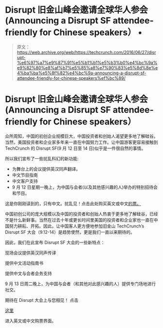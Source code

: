 # Disrupt 旧金山峰会邀请全球华人参会 (Announcing a Disrupt SF attendee-friendly for Chinese speakers） • 

> 原文：<https://web.archive.org/web/https://techcrunch.com/2016/06/27/disrupt-%e6%97%a7%e9%87%91%e5%b1%b1%e5%b3%b0%e4%bc%9a%e9%82%80%e8%af%b7%e5%85%a8%e7%90%83%e5%8d%8e%e4%ba%ba%e5%8f%82%e4%bc%9a-announcing-a-disrupt-sf-attendee-friendly-for-chinese-speakers%ef%bc%89/>

# Disrupt 旧金山峰会邀请全球华人参会 (Announcing a Disrupt SF attendee-friendly for Chinese speakers）

众所周知，中国的初创企业规模巨大，中国投资者和创始人渴望更多地了解硅谷。当然，美国投资者和企业家多年来一直在中国努力工作。让中国游客更容易接触到 TechCrunch 的 Disrupt SF(9 月 12 日至 14 日)似乎是一件很自然的事情。

所以我们宣布了一些扰乱科幻的新功能:

*   为舞台上的会议提供英汉同声翻译。
*   中文节目指南
*   中文客户支持
*   9 月 12 日星期一晚上，为中国与会者(以及其他感兴趣的人)举办的特别招待会和节目。

这是你刚刚读到的，只有中文。扰乱见！点击此处购买英文或中文[的](https://web.archive.org/web/20221005184435/https://beta.techcrunch.com/event-info/disrupt-sf-2016/#chinatickets)[票。](https://web.archive.org/web/20221005184435/https://beta.techcrunch.com/event-info/disrupt-sf-2016/)

中国初创公司的庞大规模以及中国的投资者和创始人热衷于更多地了解硅谷，已经不是什么新鲜事。当然在过去十年或更长时间里美国的投资者和企业家也一直在中国努力耕耘、开拓。因此，让中国客人更方便地参加旧金山 TechCrunch’s Disrupt SF 大会（9.12-14）是趋势使然，更是我们一直以来期待的。

因此，我们在此宣布 Disrupt SF 大会的一些新特点：

现场会议提供英汉同声传译

提供中文活动指南书

提供中文与会者会务支持

9 月 13 日周二晚上，为中国与会者（和其他对此感兴趣的人）提供专门场地进行社交。

期待在 Disrupt 大会上与您相见！ 点击

[这里](https://web.archive.org/web/20221005184435/https://beta.techcrunch.com/event-info/disrupt-sf-2016/#chinatickets)

进入英文或中文购票界面。